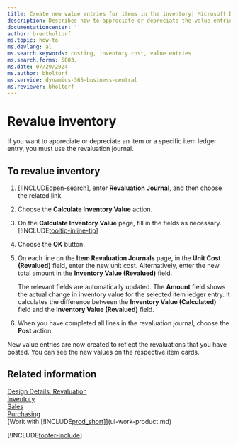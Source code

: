 ```yaml
---
title: Create new value entries for items in the inventory| Microsoft Docs
description: Describes how to appreciate or depreciate the value entries of one or more items in inventory by posting their current, calculated value.
documentationcenter: ''
author: brentholtorf
ms.topic: how-to
ms.devlang: al
ms.search.keywords: costing, inventory cost, value entries
ms.search.forms: 5803,
ms.date: 07/29/2024
ms.author: bholtorf
ms.service: dynamics-365-business-central
ms.reviewer: bholtorf
---
```


# Revalue inventory
If you want to appreciate or depreciate an item or a specific item ledger entry, you must use the revaluation journal.

## To revalue inventory
1. [!INCLUDE[open-search](includes/open-search.md)], enter **Revaluation Journal**, and then choose the related link.
2. Choose the **Calculate Inventory Value** action.
3. On the **Calculate Inventory Value** page, fill in the fields as necessary. [!INCLUDE[tooltip-inline-tip](includes/tooltip-inline-tip_md.md)]
4. Choose the **OK** button.
5. On each line on the **Item Revaluation Journals** page, in the **Unit Cost (Revalued)** field, enter the new unit cost. Alternatively, enter the new total amount in the **Inventory Value (Revalued)** field.

    The relevant fields are automatically updated. The **Amount** field shows the actual change in inventory value for the selected item ledger entry. It calculates the difference between the **Inventory Value (Calculated)** field and the **Inventory Value (Revalued)** field.
6. When you have completed all lines in the revaluation journal, choose the **Post** action.

New value entries are now created to reflect the revaluations that you have posted. You can see the new values on the respective item cards.

## Related information
[Design Details: Revaluation](design-details-revaluation.md)    
[Inventory](inventory-manage-inventory.md)    
[Sales](sales-manage-sales.md)    
[Purchasing](purchasing-manage-purchasing.md)    
[Work with [!INCLUDE[prod_short](includes/prod_short.md)]](ui-work-product.md)  


[!INCLUDE[footer-include](includes/footer-banner.md)]

